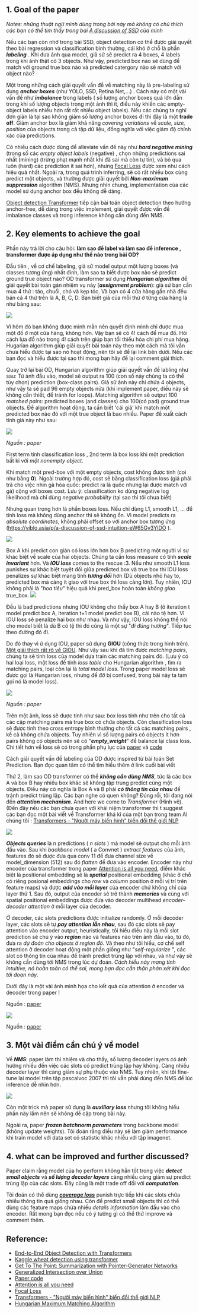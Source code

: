 ## 1. Goal of the paper
*Notes: những thuật ngữ mình dùng trong bài này mà không có chú thích các bạn có thể tìm thấy trong bài [A discussion of SSD](https://viblo.asia/p/a-discussion-of-ssd-intuition-eW65Gv3YlDO) của mình*

Nếu các bạn còn nhớ trong bài SSD, object detection có thể được giải quyết theo bài regression và classification bình thường, cái khó ở chỗ là phần ***labeling*** . Khi đưa ảnh qua model, giả sử sẽ predict ra 4 boxes, 4 labels trong khi ảnh thật có 3 objects. Như vậy, predicted box nào sẽ dùng để match với ground true box nào và predicted catergory nào sẽ match với object nào?

Một trong những cách giải quyết vấn đề về matching này là pre-labeling sử dụng ***anchor boxes*** (như YOLO, SSD, Retina Net,…) . Cách này có một vài vấn đề như ***imbalance*** trong labels ( số lượng anchor boxes quá lớn dẫn trong khi số lượng objects trong một ảnh thì ít, điều này khiến các empty-object labels nhiều hơn rất rất nhiều object labels). Nếu các chúng ta nghĩ đơn giản là tại sao không giảm số lượng anchor boxes đi thì đây là một **trade off**.  Giảm anchor box là giảm khả năng *covering variations* về *scale, size, position* của objects trong cả tập dữ liệu, đồng nghĩa với việc giảm độ chính xác của predictions.

Có nhiều cách được dùng để alleviate vấn đề này như ***hard negative mining*** (trong số các *empty object labels* (negative) , chọn những predictions sai nhất (mining) (trừng phạt mạnh nhất khi đã sai mà còn tự tin), và bỏ qua luôn (hard) các prediction ít sai hơn),  nhưng [Focal Loss](https://arxiv.org/pdf/1708.02002.pdf) được xem như cách hiệu quả nhất. Ngoài ra, trong quá trình inferring, sẽ có rất nhiều box cùng predict một objects, và thường được giải quyết bởi ***Non-maximum suppression*** algorithm (NMS). Nhưng nhìn chung, implementation của các model sử dụng anchor box đều không dễ dàng.

[Object detection Transformer](https://arxiv.org/pdf/2005.12872.pdf) tiếp cận bài toán object detection theo hướng anchor-free, dễ dàng trong việc implement,  giải quyết được vấn đề imbalance classes và trong inference không cần dùng đến NMS. 

## 2. Key elements to achieve the goal
Phần này trả lời cho câu hỏi: **làm sao để label và làm sao để inference , transformer được áp dụng như thế nào trong bài OD?**

Đầu tiên , về cơ chế labeling, giả sử model output một lượng boxes (và classes tương ứng) nhất đinh, làm sao ta biết được box nào sẽ predict ground true object nào? OD transformer sử dụng ***Hungarian algorithm*** để giải quyết bài toán gán nhiệm vụ này (***assignment problem***): giả sử bạn cần mua 4 thứ : táo, chuối, chó và kẹp tóc. Và bạn có 4 cửa hàng gần nhà đều bán cả 4 thứ trên là A, B, C, D. Bạn biết giá của mỗi thứ ở từng cửa hàng là như bảng sau:

![](https://images.viblo.asia/08f973b3-ae74-4b3e-8c0e-0306d91638c1.JPG)

Vì hôm đó bạn không được minh mẫn nên quyết định mình chỉ được mua một đồ ở một cửa hàng, không hơn. Vậy bạn sẽ có 4! cách để mua đồ. Hỏi cách lựa đồ nào trong 4! cách trên giúp bạn tối thiểu hóa chi phí mua hàng. Hugarian algorithm giúp giải quyết bài toán này theo một cách mà tôi vẫn chưa hiểu được tại sao nó hoạt động, nên tôi sẽ để lại link bên dưới. Nếu các bạn đọc và hiểu được tại sao thì mong bạn hãy để lại comment giải thích.

Quay trở lại bài OD, Hungarian algorithm giúp giải quyết vấn đề labling như sau: 
Từ ảnh đầu vào, model sẽ output ra 100 (con số này chúng ta có thể tùy chọn) prediction (box-class pairs). Giả sử ảnh này chỉ chứa 4 objects, như vậy ta sẽ pad 96 empty objects nữa (khi implement paper, điều này sẽ không cần thiết, để tránh for loops). Matching algorithm sẽ output 100 *matched pairs*: predicted boxes (and classes) cho 100(có pad) ground true objects.
Để algorithm hoạt động, ta cần biết 'cái giá' khi match một predicted box nào đó với một true object là bao nhiều. Paper đề xuất cách tính giá này như sau: 

![](https://images.viblo.asia/068f2c1e-36dd-4ae0-bd82-2fe5f596ad73.png)

*Nguồn : paper*

First term tính classification loss , 2nd term là box loss khi một prediction bất kì với *một nonempty object*.

Khi match một pred-box với một empty objects, cost không được tính (coi như bằng **0**). Ngoài trường hợp đó, cost sẽ bằng classification loss (giá phải trả cho việc nhìn gà hóa quốc: predict ra là quốc nhưng lại được match với gà) cộng với boxes cost. Lưu ý: classification ko dùng negative log likelihood mà chỉ dùng *negative probability* (tại sao thì tôi chưa biết)

Nhưng quan trọng hơn là phần boxes loss. Nếu chỉ dùng L1, smooth L1, ... để tính loss mà không dùng anchor thì sẽ không ổn. Vì model predicts ra *absolute coordinates*, không phải offset so với anchor box tương ứng (https://viblo.asia/p/a-discussion-of-ssd-intuition-eW65Gv3YlDO ). 

![](https://images.viblo.asia/00a5fb72-ff95-4804-90a4-5a1a4ac60a70.JPG)

Box A khi predict con gián có loss lớn hơn box B predicting một người vì sự khác biệt về scale của hai objects. Chúng ta cần loss measure có tính ***scale invariant*** hơn. Và ***IOU loss*** comes to the rescue :3. Nếu như smooth L1 loss punishes sự khác biệt tuyệt đối giữa predicted box và true box thì IOU loss penalizes sự khác biệt mang tính ***tương đối*** hơn (Dù objects nhỏ hay to, predicted box mà càng ít giao với true box thì loss càng lớn).
Tuy nhiên, IOU không phải là "*hoa tiêu*" hiệu quả khi pred_box hoàn toàn *không giao* true_box. ![](https://images.viblo.asia/5ad9ecff-e782-432f-b3ed-c76d09cf5118.JPG)

Đều là bad predictions nhưng IOU không cho thấy box A hay B (ở iteration t model predict box A, iteration t+1 model predict box B), cái nào tệ hơn. Vì IOU loss sẽ penalize hai box như nhau. Và như vậy, IOU loss không thể nói cho model biết là dù B có tệ thì đó cũng là một sự "*đi đúng hướng*". Tiếp tục theo đường đó đi.

Do đó thay vì ử dụng IOU, paper sử dụng **GIOU** (công thức trong hình trên). [Một giải thích rất rõ về GIOU](https://giou.stanford.edu/).
Như vậy sau khi đã tìm được *matching pairs*, chúng ta sẽ tính loss của model dựa train các matching pairs đó. (Lưu ý có hai loại loss, một loss đế tính *loss table* cho Hungarian algorithm , tìm ra matching pairs, loại còn lại là *total model loss*. Trong paper model loss sẽ được gọi là Hungarian loss, nhưng để đỡ bị confused, trong bài này ta tạm gọi nó là model loss). 

![](https://images.viblo.asia/3f798101-9875-4cab-88e2-68da2a3529ae.png)

*Nguồn : paper*

Trên một ảnh, loss sẽ được tính như sau: box loss tính như trên cho tất cả các cặp matching pairs mà true box có chứa objects. Còn classification loss sẽ được tính theo cross entropy bình thường cho tất cả các matching pairs , kể cả không chứa objects. Tuy nhiên vì số lượng pairs có objects ít hơn pairs không có objects nên sẽ có "***empty_weight***" để balance lại class loss. Chi tiết hơn về loss sẽ có trong phần phụ lục của [paper](https://arxiv.org/pdf/2005.12872.pdf) và [code](https://github.com/facebookresearch/detr)

Cách giải quyết vấn đề labeling của OD được inspired từ bài toán Set Prediction. Bạn đọc quan tâm có thể tìm hiểu thêm ở link cuối bài viết

Thứ 2, làm sao OD transformer có thể ***không cần dùng NMS***, tức là các box A và box B hay nhiều box khác sẽ không tập trung predict cùng một objects. Điều này có nghĩa là Box A và B phải ***có thông tin của nhau*** để tránh predict trùng lặp. Các bạn nghe có quen không? Đúng rồi, tôi đang nói đến ***attention mechanism***. And here we come to *Transformer* (Hình vẽ). (Đến đây nếu các bạn chưa quen với khái niệm transformer thì t suggest các bạn đọc một bài viết về Transformer khá kĩ của một bạn trong team AI chúng tôi : [Transformers - "Người máy biến hình" biến đổi thế giới NLP](https://viblo.asia/p/transformers-nguoi-may-bien-hinh-bien-doi-the-gioi-nlp-924lJPOXKPM)

![](https://images.viblo.asia/b75d7755-201d-48a5-9294-d02faa36674c.JPG)


***Objects queries*** là n predictions ( *n slots* ) mà model sẽ output cho mỗi ảnh đầu vào. Sau khi *backbone model* ( a Convnet ) *extract features* của ảnh, features đó sẽ được đưa qua conv 11 để đưa channel size về model_dimension  (512) sau đó *flatten* để đưa vào encoder. Encoder này như encoder của transformer trong paper [Attention is all you need](https://arxiv.org/pdf/1706.03762.pdf), điểm khác biệt là positional embedding sẽ là ***spatial*** positional embedding (khác ở chỗ có riêng posional embeddings cho *row* và *column* position ở mỗi vị trí trên feature maps) và được ***add vào mỗi layer*** của encoder chứ không chỉ của layer thứ 1. Sau đó, output của encoder sẽ trở thành ***memories*** và cùng với spatial positional embeddings được đưa vào decoder multihead *encoder-decoder attention*  ở mỗi layer của decoder.

Ở decoder, các slots predictions được initialize randomly. Ở mỗi decoder layer, các slots sẽ tự ***pay attention lẫn nhau***, sau đó các slots sẽ pay attention vào encoder output, heuristically, tôi hiểu điều này là mỗi slot prediction sẽ chú ý vào ***region*** nào và features nào trên ảnh đầu vào, từ đó, đưa ra *dự đoán cho objects ở region đó*. Và theo như tôi hiểu, cơ chế self attention ở decoder hoạt động một phần giống như "*self-regularize* ", các slot có thông tin của nhau để tránh predict trùng lặp với nhau, và như vậy sẽ không cần dùng tới NMS trong lúc dự đoán. *Cách hiểu này mang tính intuitive, nó hoàn toàn có thể sai, mong bạn đọc cẩn thận phán xét khi đọc tới đoạn này*.

Dưới đây là một vài ảnh minh họa cho kết quả của attention ở encoder và decoder trong paper !

[](https://images.viblo.asia/58dde590-b72b-459a-8c1f-5bd0e2ec244e.png)

Nguồn : [paper](https://arxiv.org/pdf/2005.12872.pdf)

![](https://images.viblo.asia/729a96d6-d49c-4dcf-8973-1d91e95c663c.png)

Nguồn : [paper](https://arxiv.org/pdf/2005.12872.pdf)

## 3. Một vài điểm cần chú ý về model
Về ***NMS***: paper làm thí nhiệm và cho thấy, số lượng decoder layers có ảnh hưởng nhiều đến việc các slots có predict trùng lặp hay không. Càng nhiều decoder layer thì càng giảm sự phụ thuộc vào NMS. Tuy nhiên, khi tôi fine-tune lại model trên tập pascalvoc 2007 thì tôi vẫn phải dùng đến NMS để lúc inference dễ nhìn hơn. 

![](https://images.viblo.asia/6b585f2a-8501-472e-971b-b821728aa1bc.png)

Còn một trick mà paper sử dụng là ***auxiliary loss*** nhưng tôi không hiểu phần này lắm nên sẽ không đề cập trong bài này.

Ngoài ra, paper ***frozen batchnorm parameters*** trong backbone model (không update weights). Tôi đoán rằng điều này sẽ làm giảm performance khi train model với data set có statistic khác nhiều với tập imagenet. 

## 4. what can be improved and further discussed?
Paper claim rằng model của họ perform không hẳn tốt trong việc ***detect small objects*** và ***số lượng decoder layers*** càng nhiều càng giảm sự predict trùng lặp của các slots. Đây cũng là một trade off đối với ***computation***. 

Tôi đoán có thể dùng [***coverage loss***](https://nlp.stanford.edu/pubs/see2017get.pdf) punish trực tiếp khi các slots chứa nhiều thông tin quá giống nhau. 
Còn để predict small objects thì có thể dùng các feature maps chứa nhiều *details information* làm đầu vào cho encoder. Rất mong bạn đọc nếu có ý tưởng gì có thể thử improve và comment thêm. 

## Reference:
- [End-to-End Object Detection with Transformers](https://arxiv.org/pdf/2005.12872.pdf)
- [Kaggle wheat detection using transformer](https://www.kaggle.com/prokaj/end-to-end-object-detection-with-transformers-detr)
- [Get To The Point: Summarization with Pointer-Generator Networks](https://nlp.stanford.edu/pubs/see2017get.pdf)
- [Generalized Intersection over Union](https://giou.stanford.edu/)
- [Paper code](https://github.com/facebookresearch/detr)
- [Attention is all you need](https://arxiv.org/pdf/1706.03762.pdf)
- [Focal Loss](https://arxiv.org/pdf/1708.02002.pdf)
- [Transformers - "Người máy biến hình" biến đổi thế giới NLP](https://viblo.asia/p/transformers-nguoi-may-bien-hinh-bien-doi-the-gioi-nlp-924lJPOXKPM)
- [Hungarian Maximum Matching Algorithm](https://brilliant.org/wiki/hungarian-matching/)